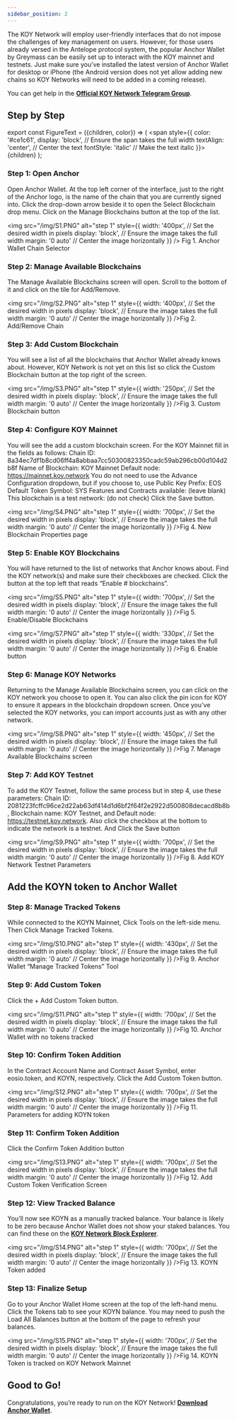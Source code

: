 ```yaml
---
sidebar_position: 2
---
```


<!-- ## How to: Add KOY Network to Anchor Wallet -->

The KOY Network will employ user-friendly interfaces that do not impose the challenges of key management on users. However, for those users already versed in the Antelope protocol system, the popular Anchor Wallet by Greymass can be easily set up to interact with the KOY mainnet and testnets. Just make sure you’ve installed the latest version of Anchor Wallet for desktop or iPhone (the Android version does not yet allow adding new chains so KOY Networks will need to be added in a coming release). 

You can get help in the **[Official KOY Network Telegram Group](https://t.me/koyblockchain)**.

## Step by Step

export const FigureText = ({children, color}) => (
  <span
    style={{
      color: '#ce1c61',
      display: 'block', // Ensure the span takes the full width
      textAlign: 'center', // Center the text
      fontStyle: 'italic' // Make the text italic
    }}>
    {children}
  </span>
);

### Step 1: Open Anchor

Open Anchor Wallet. At the top left corner of the interface, just to the right of the Anchor logo, is the name of the chain that you are currently signed into. Click the drop-down arrow beside it to open the Select Blockchain drop menu. Click on the Manage Blockchains button at the top of the list.

<!-- ![step 1](/img/S1.PNG)<FigureText>Fig 1. Anchor Wallet Chain Selector</FigureText> -->
<img
    src="/img/S1.PNG"
    alt="step 1"
    style={{
      width: '400px', // Set the desired width in pixels
      display: 'block', // Ensure the image takes the full width
      margin: '0 auto' // Center the image horizontally
    }}
  />
  <FigureText>Fig 1. Anchor Wallet Chain Selector</FigureText>

### Step 2: Manage Available Blockchains

The Manage Available Blockchains screen will open. Scroll to the bottom of it and click on the tile for Add/Remove.

<img
    src="/img/S2.PNG"
    alt="step 1"
    style={{
      width: '400px', // Set the desired width in pixels
      display: 'block', // Ensure the image takes the full width
      margin: '0 auto' // Center the image horizontally
    }}
  /><FigureText>Fig 2. Add/Remove Chain</FigureText>

### Step 3: Add Custom Blockchain

You will see a list of all the blockchains that Anchor Wallet already knows about. However, KOY Network is not yet on this list so click the Custom Blockchain button at the top right of the screen.

<img
    src="/img/S3.PNG"
    alt="step 1"
    style={{
      width: '250px', // Set the desired width in pixels
      display: 'block', // Ensure the image takes the full width
      margin: '0 auto' // Center the image horizontally
    }}
  /><FigureText>Fig 3. Custom Blockchain button</FigureText>

### Step 4: Configure KOY Mainnet

You will see the add a custom blockchain screen. For the KOY Mainnet fill in the fields as follows:
Chain ID: 8a34ec7df1b8cd06ff4a8abbaa7cc50300823350cadc59ab296cb00d104d2b8f
Name of Blockchain: KOY Mainnet
Default node: https://mainnet.koy.network
You do not need to use the Advance Configuration dropdown, but if you choose to, use
Public Key Prefix: EOS
Default Token Symbol: SYS
Features and Contracts available: (leave blank)
This blockchain is a test network: (do not check)
Click the Save button.

<img
    src="/img/S4.PNG"
    alt="step 1"
    style={{
      width: '700px', // Set the desired width in pixels
      display: 'block', // Ensure the image takes the full width
      margin: '0 auto' // Center the image horizontally
    }}
  /><FigureText>Fig 4. New Blockchain Properties page</FigureText>

### Step 5: Enable KOY Blockchains

You will have returned to the list of networks that Anchor knows about. Find the KOY network(s) and make sure their checkboxes are checked. Click the button at the top left that reads “Enable # blockchains”.

<img
    src="/img/S5.PNG"
    alt="step 1"
    style={{
      width: '700px', // Set the desired width in pixels
      display: 'block', // Ensure the image takes the full width
      margin: '0 auto' // Center the image horizontally
    }}
  /><FigureText>Fig 5. Enable/Disable Blockchains</FigureText><br/>

<img
    src="/img/S7.PNG"
    alt="step 1"
    style={{
      width: '330px', // Set the desired width in pixels
      display: 'block', // Ensure the image takes the full width
      margin: '0 auto' // Center the image horizontally
    }}
  /><FigureText>Fig 6. Enable button</FigureText>

### Step 6: Manage KOY Networks

Returning to the Manage Available Blockchains screen, you can click on the KOY network you choose to open it. You can also click the pin icon for KOY to ensure it appears in the blockchain dropdown screen. Once you’ve selected the KOY networks, you can import accounts just as with any other network.

<img
    src="/img/S8.PNG"
    alt="step 1"
    style={{
      width: '450px', // Set the desired width in pixels
      display: 'block', // Ensure the image takes the full width
      margin: '0 auto' // Center the image horizontally
    }}
  /><FigureText>Fig 7. Manage Available Blockchains screen</FigureText>

### Step 7: Add KOY Testnet

To add the KOY Testnet, follow the same process but in step 4, use these parameters:
Chain ID: 2081223fcffc96ce2d22ab63df414d1d6bf2f64f2e2922d500808decacd8b8b,
Blockchain name: KOY Testnet, and Default node: https://testnet.koy.network. Also click the checkbox at
the bottom to indicate the network is a testnet. And Click the Save button

<img
    src="/img/S9.PNG"
    alt="step 1"
    style={{
      width: '700px', // Set the desired width in pixels
      display: 'block', // Ensure the image takes the full width
      margin: '0 auto' // Center the image horizontally
    }}
  /><FigureText>Fig 8. Add KOY Network Testnet Parameters</FigureText>

## Add the KOYN token to Anchor Wallet

### Step 8: Manage Tracked Tokens

While connected to the KOYN Mainnet, Click Tools on the left-side menu. Then Click Manage Tracked Tokens.

<img
    src="/img/S10.PNG"
    alt="step 1"
    style={{
      width: '430px', // Set the desired width in pixels
      display: 'block', // Ensure the image takes the full width
      margin: '0 auto' // Center the image horizontally
    }}
  /><FigureText>Fig 9. Anchor Wallet “Manage Tracked Tokens” Tool</FigureText>

### Step 9: Add Custom Token

Click the + Add Custom Token button.

<img
    src="/img/S11.PNG"
    alt="step 1"
    style={{
      width: '700px', // Set the desired width in pixels
      display: 'block', // Ensure the image takes the full width
      margin: '0 auto' // Center the image horizontally
    }}
  /><FigureText>Fig 10. Anchor Wallet with no tokens tracked</FigureText>

### Step 10: Confirm Token Addition

In the Contract Account Name and Contract Asset Symbol, enter eosio.token, and KOYN, respectively. Click the Add Custom Token button.

<img
    src="/img/S12.PNG"
    alt="step 1"
    style={{
      width: '700px', // Set the desired width in pixels
      display: 'block', // Ensure the image takes the full width
      margin: '0 auto' // Center the image horizontally
    }}
  /><FigureText>Fig 11. Parameters for adding KOYN token</FigureText>

### Step 11: Confirm Token Addition

 Click the Confirm Token Addition button

<img
    src="/img/S13.PNG"
    alt="step 1"
    style={{
      width: '700px', // Set the desired width in pixels
      display: 'block', // Ensure the image takes the full width
      margin: '0 auto' // Center the image horizontally
    }}
  /><FigureText>Fig 12. Add Custom Token Verification Screen</FigureText>

### Step 12: View Tracked Balance

You’ll now see KOYN as a manually tracked balance. Your balance is likely to be zero because Anchor Wallet does not show your staked balances. You can find these on the **[KOY Network Block Explorer](https://explorer.koynetwork.io/)**.


<img
    src="/img/S14.PNG"
    alt="step 1"
    style={{
      width: '700px', // Set the desired width in pixels
      display: 'block', // Ensure the image takes the full width
      margin: '0 auto' // Center the image horizontally
    }}
  /><FigureText>Fig 13. KOYN Token added</FigureText>

### Step 13: Finalize Setup

Go to your Anchor Wallet Home screen at the top of the left-hand menu. Click the Tokens tab to see your KOYN balance. You may need to push the Load All Balances button at the bottom of the page to refresh your balances.

<img
    src="/img/S15.PNG"
    alt="step 1"
    style={{
      width: '700px', // Set the desired width in pixels
      display: 'block', // Ensure the image takes the full width
      margin: '0 auto' // Center the image horizontally
    }}
  /><FigureText>Fig 14. KOYN Token is tracked on KOY Network Mainnet</FigureText>

## Good to Go!

Congratulations, you’re ready to run on the KOY Network!
**[Download Anchor Wallet](https://www.greymass.com/anchor)**.

<!-- ![Anchor](/img/S16.PNG) -->